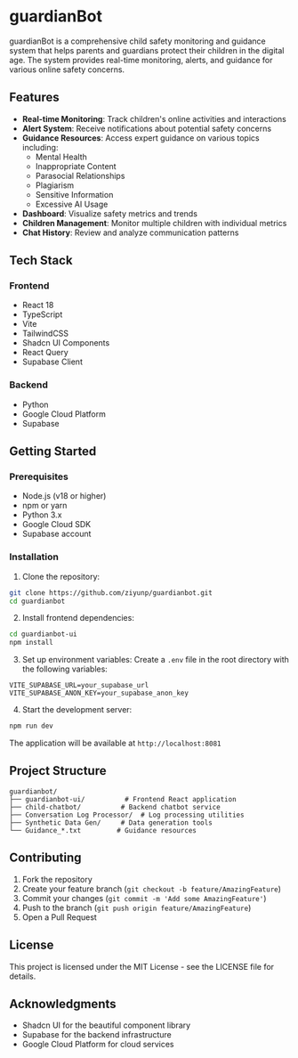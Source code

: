 # guardianBot

guardianBot is a comprehensive child safety monitoring and guidance system that helps parents and guardians protect their children in the digital age. The system provides real-time monitoring, alerts, and guidance for various online safety concerns.

## Features

- **Real-time Monitoring**: Track children's online activities and interactions
- **Alert System**: Receive notifications about potential safety concerns
- **Guidance Resources**: Access expert guidance on various topics including:
  - Mental Health
  - Inappropriate Content
  - Parasocial Relationships
  - Plagiarism
  - Sensitive Information
  - Excessive AI Usage
- **Dashboard**: Visualize safety metrics and trends
- **Children Management**: Monitor multiple children with individual metrics
- **Chat History**: Review and analyze communication patterns

## Tech Stack

### Frontend
- React 18
- TypeScript
- Vite
- TailwindCSS
- Shadcn UI Components
- React Query
- Supabase Client

### Backend
- Python
- Google Cloud Platform
- Supabase

## Getting Started

### Prerequisites
- Node.js (v18 or higher)
- npm or yarn
- Python 3.x
- Google Cloud SDK
- Supabase account

### Installation

1. Clone the repository:
```bash
git clone https://github.com/ziyunp/guardianbot.git
cd guardianbot
```

2. Install frontend dependencies:
```bash
cd guardianbot-ui
npm install
```

3. Set up environment variables:
Create a `.env` file in the root directory with the following variables:
```
VITE_SUPABASE_URL=your_supabase_url
VITE_SUPABASE_ANON_KEY=your_supabase_anon_key
```

4. Start the development server:
```bash
npm run dev
```

The application will be available at `http://localhost:8081`

## Project Structure

```
guardianbot/
├── guardianbot-ui/          # Frontend React application
├── child-chatbot/          # Backend chatbot service
├── Conversation Log Processor/  # Log processing utilities
├── Synthetic Data Gen/     # Data generation tools
└── Guidance_*.txt         # Guidance resources
```

## Contributing

1. Fork the repository
2. Create your feature branch (`git checkout -b feature/AmazingFeature`)
3. Commit your changes (`git commit -m 'Add some AmazingFeature'`)
4. Push to the branch (`git push origin feature/AmazingFeature`)
5. Open a Pull Request

## License

This project is licensed under the MIT License - see the LICENSE file for details.

## Acknowledgments

- Shadcn UI for the beautiful component library
- Supabase for the backend infrastructure
- Google Cloud Platform for cloud services
